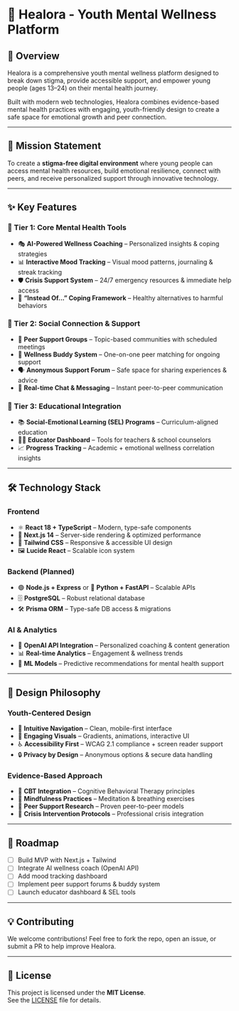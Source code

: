 # 🌱 Healora - Youth Mental Wellness Platform

## 🚀 Overview
Healora is a comprehensive youth mental wellness platform designed to break down stigma, provide accessible support, and empower young people (ages 13–24) on their mental health journey.  

Built with modern web technologies, Healora combines evidence-based mental health practices with engaging, youth-friendly design to create a safe space for emotional growth and peer connection.

---

## 🎯 Mission Statement
To create a **stigma-free digital environment** where young people can access mental health resources, build emotional resilience, connect with peers, and receive personalized support through innovative technology.

---

## ✨ Key Features

### 🧠 Tier 1: Core Mental Health Tools
- 🎭 **AI-Powered Wellness Coaching** – Personalized insights & coping strategies  
- 📊 **Interactive Mood Tracking** – Visual mood patterns, journaling & streak tracking  
- 🛡️ **Crisis Support System** – 24/7 emergency resources & immediate help access  
- 🔄 **“Instead Of...” Coping Framework** – Healthy alternatives to harmful behaviors  

### 🤝 Tier 2: Social Connection & Support
- 👥 **Peer Support Groups** – Topic-based communities with scheduled meetings  
- 💬 **Wellness Buddy System** – One-on-one peer matching for ongoing support  
- 🗣️ **Anonymous Support Forum** – Safe space for sharing experiences & advice  
- 📱 **Real-time Chat & Messaging** – Instant peer-to-peer communication  

### 🏫 Tier 3: Educational Integration
- 📚 **Social-Emotional Learning (SEL) Programs** – Curriculum-aligned education  
- 👨‍🏫 **Educator Dashboard** – Tools for teachers & school counselors  
- 📈 **Progress Tracking** – Academic + emotional wellness correlation insights  

---

## 🛠️ Technology Stack

### Frontend
- ⚛️ **React 18 + TypeScript** – Modern, type-safe components  
- 🔗 **Next.js 14** – Server-side rendering & optimized performance  
- 🎨 **Tailwind CSS** – Responsive & accessible UI design  
- 🖼️ **Lucide React** – Scalable icon system  

### Backend (Planned)
- 🟢 **Node.js + Express** or 🐍 **Python + FastAPI** – Scalable APIs  
- 🗄️ **PostgreSQL** – Robust relational database  
- 🛠️ **Prisma ORM** – Type-safe DB access & migrations  

### AI & Analytics
- 🤖 **OpenAI API Integration** – Personalized coaching & content generation  
- 📊 **Real-time Analytics** – Engagement & wellness trends  
- 🧠 **ML Models** – Predictive recommendations for mental health support  

---

## 🎨 Design Philosophy

### Youth-Centered Design
- 📱 **Intuitive Navigation** – Clean, mobile-first interface  
- 🌈 **Engaging Visuals** – Gradients, animations, interactive UI  
- ♿ **Accessibility First** – WCAG 2.1 compliance + screen reader support  
- 🔒 **Privacy by Design** – Anonymous options & secure data handling  

### Evidence-Based Approach
- 🧩 **CBT Integration** – Cognitive Behavioral Therapy principles  
- 🧘 **Mindfulness Practices** – Meditation & breathing exercises  
- 🤝 **Peer Support Research** – Proven peer-to-peer models  
- 🚨 **Crisis Intervention Protocols** – Professional crisis integration  

---

## 📌 Roadmap
- [ ] Build MVP with Next.js + Tailwind  
- [ ] Integrate AI wellness coach (OpenAI API)  
- [ ] Add mood tracking dashboard  
- [ ] Implement peer support forums & buddy system  
- [ ] Launch educator dashboard & SEL tools  

---

## 💡 Contributing
We welcome contributions! Feel free to fork the repo, open an issue, or submit a PR to help improve Healora.

---

## 📜 License
This project is licensed under the **MIT License**.  
See the [LICENSE](./LICENSE) file for details.
